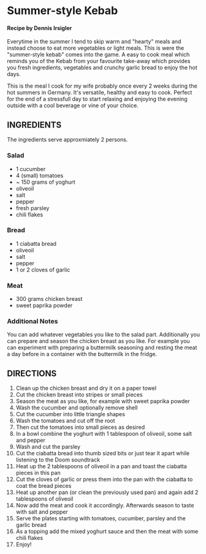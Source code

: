 # **Summer-style Kebab**

#### Recipe by Dennis Irsigler

Everytime in the summer I tend to skip warm and "hearty" meals and instead choose to eat more vegetables or light meals.
This is were the "summer-style kebab" comes into the game. A easy to cook meal which reminds you of the Kebab from your favourite take-away which provides you fresh ingredients, vegetables and crunchy garlic bread to enjoy the hot days.

This is the meal I cook for my wife probably once every 2 weeks during the hot summers in Germany. It's versatile, healthy and easy to cook. Perfect for the end of a stressfull day to start relaxing and enjoying the evening outside with a cool beverage or vine of your choice.

## INGREDIENTS

The ingredients serve approxmiately 2 persons.

### Salad

- 1 cucumber
- 4 (small) tomatoes
- ~ 150 grams of yoghurt
- oliveoil
- salt
- pepper
- fresh parsley
- chili flakes

### Bread

- 1 ciabatta bread
- oliveoil
- salt
- pepper
- 1 or 2 cloves of garlic

### Meat

- 300 grams chicken breast
- sweet paprika powder

### Additional Notes

You can add whatever vegetables you like to the salad part. Additionally you can prepare and season the chicken breast as you like. For example you can experiment with preparing a buttermilk seasoning and resting the meat a day before in a container with the buttermilk in the fridge.

## DIRECTIONS

1. Clean up the chicken breast and dry it on a paper towel
2. Cut the chicken breast into stripes or small pieces
3. Season the meat as you like, for example with sweet paprika powder
4. Wash the cucumber and optionally remove shell
5. Cut the cucumber into little triangle shapes
6. Wash the tomatoes and cut off the root
7. Then cut the tomatoes into small pieces as desired
8. In a bowl combine the yoghurt with 1 tablespoon of oliveoil, some salt and pepper
9. Wash and cut the parsley
10. Cut the ciabatta bread into thumb sized bits or just tear it apart while listening to the Doom soundtrack
11. Heat up the 2 tablespoons of oliveoil in a pan and toast the ciabatta pieces in this pan
12. Cut the cloves of garlic or press them into the pan with the ciabatta to coat the bread pieces
13. Heat up another pan (or clean the previously used pan) and again add 2 tablespoons of oliveoil
14. Now add the meat and cook it accordingly. Afterwards season to taste with salt and pepper
15. Serve the plates starting with tomatoes, cucumber, parsley and the garlic bread
16. As a topping add the mixed yoghurt sauce and then the meat with some chili flakes
17. Enjoy!

